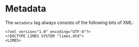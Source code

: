 # Metadata
The `metadata` tag always consists of the following bits of XML:

    <?xml version="1.0" encoding="UTF-8"?>
    <!DOCTYPE LIMES SYSTEM "limes.dtd">
    <LIMES>
